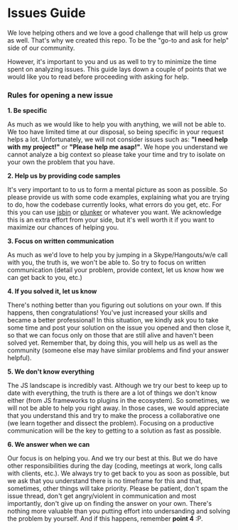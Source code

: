 # Issues Guide

We love helping others and we love a good challenge that will help us grow as well.
That's why we created this repo. To be the "go-to and ask for help" side of our community.

However, it's important to you and us as well to try to minimize the time spent on analyzing issues.
This guide lays down a couple of points that we would like you to read before proceeding with asking for help.

### Rules for opening a new issue

__1. Be specific__

As much as we would like to help you with anything, we will not be able to. We too have limited time at our
disposal, so being specific in your request helps a lot. Unfortunately, we will not consider issues such as: __"I need help with my project!"__ or
__"Please help me asap!"__. We hope you understand we cannot analyze a big context so please take your
time and try to isolate on your own the problem that you have.

__2. Help us by providing code samples__

It's very important to to us to form a mental picture as soon as possible. So please provide us
with some code examples, explaining what you are trying to do, how the codebase currently looks,
what errors do you get, etc. For this you can use [jsbin](https://jsbin.com/?html,output) or [plunker](https://plnkr.co/)
or whatever you want. We acknowledge this is an extra effort from your side, but it's well worth
it if you want to maximize our chances of helping you.

__3. Focus on written communication__

As much as we'd love to help you by jumping in a Skype/Hangouts/w/e call with you, the truth
is, we won't be able to. So try to focus on written communication (detail your problem, provide
context, let us know how we can get back to you, etc.)

__4. If you solved it, let us know__

There's nothing better than you figuring out solutions on your own. If this happens, then congratulations!
You've just increased your skills and became a better professional! In this situation, we kindly ask
you to take some time and post your solution on the issue you opened and then close it, so that we can
focus only on those that are still alive and haven't been solved yet. Remember that, by doing this,
you will help us as well as the community (someone else may have similar problems and find your
answer helpful).

__5. We don't know everything__

The JS landscape is incredibly vast. Although we try our best to keep up to date with everything, the
truth is there are a lot of things we don't know either (from JS frameworks to plugins in the ecosystem). So sometimes, we will not be able to help you right away.
In those cases, we would appreciate that you understand this and try to make the process a collaborative one
(we learn together and dissect the problem). Focusing on a productive communication will be the
key to getting to a solution as fast as possible.

__6. We answer when we can__

Our focus is on helping you. And we try our best at this. But we do have other responsibilities
during the day (coding, meetings at work, long calls with clients, etc.). We always try to get back
to you as soon as possible, but we ask that you understand there is no timeframe for this and that, sometimes,
other things will take priority. Please be patient, don't spam the issue thread, don't get
angry/violent in communication and most importantly, don't give up on finding the answer on your own.
There's nothing more valuable than you putting effort into undersanding and solving the problem by yourself.
And if this happens, remember __point 4__ :P.
 
